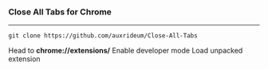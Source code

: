 ### Close All Tabs for Chrome

------------

`git clone https://github.com/auxrideum/Close-All-Tabs`

Head to **chrome://extensions/**
Enable developer mode
Load unpacked extension
